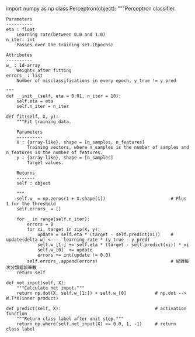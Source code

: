 import numpy as np
class Perceptron(object):
    """Perceptron classifier.
    
    Parameters
    ----------
    eta : float
        Learning rate(between 0.0 and 1.0)
    n_iter: int
        Passes over the training set.(Epochs)
        
    Attributes
    ----------
    w_ : 1d-array
        Weights after fitting
    errors_ : list
        Number of misclassifications in every epoch, y_true != y_pred
        
    """
    def __init__(self, eta = 0.01, n_iter = 10):
        self.eta = eta
        self.n_iter = n_iter
    
    def fit(self, X, y):
        """Fit training data.
        
        Parameters
        ----------
        X : {array-like}, shape = [n_samples, n_features]
            Training vectors, where n_samples is the number of samples and n_features is the number of features.
        y : {array-like}, shape = [n_samples]
            Target values.
            
        Returns
        -------
        self : object
        
        """
        self.w_ = np.zeros(1 + X.shape[1])                         # Plus 1 for the threshold
        self.errors_ = []
        
        for _ in range(self.n_iter):
            errors = 0
            for xi, target in zip(X, y):
                update = self.eta * (target - self.predict(xi))    # update(delta w) <---  learning_rate * (y_true - y_pred)
                self.w_[1:] += self.eta * (target - self.predict(xi)) * xi
                self.w_[0]  += update
                errors += int(update != 0.0)
            self.errors_.append(errors)                            # 紀錄每次分類錯誤筆數
        return self
            
    def net_input(self, X):
        """Calculate net input."""
        return np.dot(X, self.w_[1:]) + self.w_[0]           # np.dot --> W.T*X(inner product)
    
    def predict(self, X):                                    # activation function 
        """Return class label after unit step."""
        return np.where(self.net_input(X) >= 0.0, 1, -1)     # return class label

